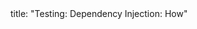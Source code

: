 <frontmatter>
title: "Testing: Dependency Injection: How"
</frontmatter>

<include src="unit-inPage-asFlat.md" boilerplate />